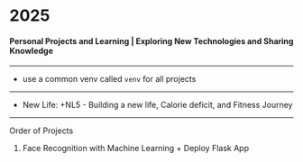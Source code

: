 # 2025
#### Personal Projects and Learning | Exploring New Technologies and Sharing Knowledge

---

- use a common venv called `venv` for all projects

--- 

- New Life: +NL5 -  Building a new life, Calorie deficit, and Fitness Journey

---
Order of Projects

1. Face Recognition with Machine Learning + Deploy Flask App
